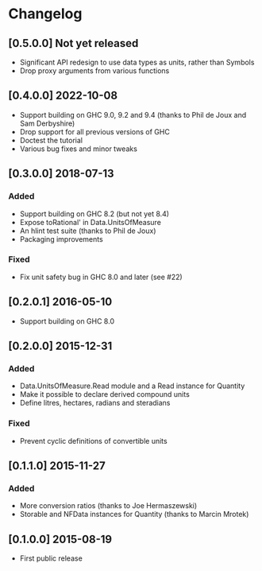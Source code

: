 # Changelog

## [0.5.0.0] Not yet released
* Significant API redesign to use data types as units, rather than Symbols
* Drop proxy arguments from various functions

## [0.4.0.0] 2022-10-08
* Support building on GHC 9.0, 9.2 and 9.4 (thanks to Phil de Joux and Sam Derbyshire)
* Drop support for all previous versions of GHC
* Doctest the tutorial
* Various bug fixes and minor tweaks

## [0.3.0.0] 2018-07-13
### Added
* Support building on GHC 8.2 (but not yet 8.4)
* Expose toRational' in Data.UnitsOfMeasure
* An hlint test suite (thanks to Phil de Joux)
* Packaging improvements

### Fixed
* Fix unit safety bug in GHC 8.0 and later (see #22)

## [0.2.0.1] 2016-05-10
* Support building on GHC 8.0

## [0.2.0.0] 2015-12-31
### Added
* Data.UnitsOfMeasure.Read module and a Read instance for Quantity
* Make it possible to declare derived compound units
* Define litres, hectares, radians and steradians

### Fixed
* Prevent cyclic definitions of convertible units

## [0.1.1.0] 2015-11-27
### Added
* More conversion ratios (thanks to Joe Hermaszewski)
* Storable and NFData instances for Quantity (thanks to Marcin Mrotek)

## [0.1.0.0] 2015-08-19
* First public release
